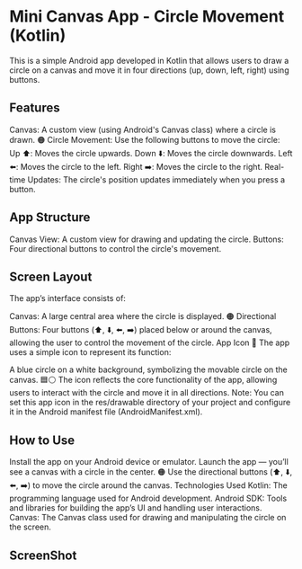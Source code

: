 # Mini Canvas App - Circle Movement (Kotlin)
This is a simple Android app developed in Kotlin that allows users to draw a circle on a canvas and move it in four directions (up, down, left, right) using buttons.

## Features
Canvas: A custom view (using Android's Canvas class) where a circle is drawn. 🟠
Circle Movement: Use the following buttons to move the circle:
Up ⬆️: Moves the circle upwards.
Down ⬇️: Moves the circle downwards.
Left ⬅️: Moves the circle to the left.
Right ➡️: Moves the circle to the right.
Real-time Updates: The circle's position updates immediately when you press a button.

## App Structure
Canvas View: A custom view for drawing and updating the circle.
Buttons: Four directional buttons to control the circle's movement.

## Screen Layout
The app’s interface consists of:

Canvas: A large central area where the circle is displayed. 🟠
Directional Buttons: Four buttons (⬆️, ⬇️, ⬅️, ➡️) placed below or around the canvas, allowing the user to control the movement of the circle.
App Icon 🎨
The app uses a simple icon to represent its function:

A blue circle on a white background, symbolizing the movable circle on the canvas. 🟦⚪
The icon reflects the core functionality of the app, allowing users to interact with the circle and move it in all directions.
Note: You can set this app icon in the res/drawable directory of your project and configure it in the Android manifest file (AndroidManifest.xml).

## How to Use
Install the app on your Android device or emulator.
Launch the app — you’ll see a canvas with a circle in the center. 🟠
Use the directional buttons (⬆️, ⬇️, ⬅️, ➡️) to move the circle around the canvas.
Technologies Used
Kotlin: The programming language used for Android development.
Android SDK: Tools and libraries for building the app’s UI and handling user interactions.
Canvas: The Canvas class used for drawing and manipulating the circle on the screen.

## ScreenShot

